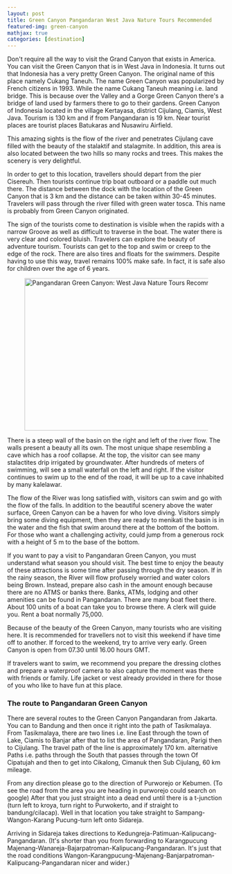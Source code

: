 ```yaml
---
layout: post
title: Green Canyon Pangandaran West Java Nature Tours Recommended
featured-img: green-canyon
mathjax: true
categories: [destination]
---
```


<p>Don't require all the way to visit the Grand Canyon that exists in America. You can visit the Green Canyon that is in West Java in Indonesia. It turns out that Indonesia has a very pretty Green Canyon. The original name of this place namely Cukang Taneuh. The name Green Canyon was popularized by French citizens in 1993. While the name Cukang Taneuh meaning i.e. land bridge. This is because over the Valley and a Gorge Green Canyon there's a bridge of land used by farmers there to go to their gardens. Green Canyon of Indonesia located in the village Kertayasa, district Cijulang, Ciamis, West Java. Tourism is 130 km and if from Pangandaran is 19 km. Near tourist places are tourist places Batukaras and Nusawiru Airfield.</p><p>

This amazing sights is the flow of the river and penetrates Cijulang cave filled with the beauty of the stalaktif and stalagmite. In addition, this area is also located between the two hills so many rocks and trees. This makes the scenery is very delightful.
</p><p>

In order to get to this location, travellers should depart from the pier Cisereuh. Then tourists continue trip boat outboard or a paddle out much there. The distance between the dock with the location of the Green Canyon that is 3 km and the distance  can be taken within 30-45 minutes. Travelers will pass through the river filled with green water tosca. This name is probably from Green Canyon originated.
</p><p>

The sign of the tourists come to destination is visible when the rapids with a narrow Groove as well as difficult to traverse in the boat. The water there is very clear and colored bluish. Travelers can explore the beauty of adventure tourism. Tourists can get to the top and swim or creep to the edge of the rock. There are also tires and floats for the swimmers. Despite having to use this way, travel remains 100% make safe. In fact, it is safe also for children over the age of 6 years.
</p>
<figure class="center"><a href="https://1.bp.blogspot.com/-7pKJwSSLeAU/Wpz39WoOSfI/AAAAAAAANhI/jEsA_3wpheAQfh1_r-Kx1s4pNUSl6_4CwCLcBGAs/s1600/green_canyon_1024x61_fWdhC.jpg" ><img title="Pangandaran Green Canyon: West Java Nature Tours Recommended" alt="Pangandaran Green Canyon: West Java Nature Tours Recommended"  src="https://1.bp.blogspot.com/-7pKJwSSLeAU/Wpz39WoOSfI/AAAAAAAANhI/jEsA_3wpheAQfh1_r-Kx1s4pNUSl6_4CwCLcBGAs/s760/green_canyon_1024x61_fWdhC.jpg" width="760" height="352" data-original-width="1024" data-original-height="614" /></a></figure>
<p>

There is a steep wall of the basin on the right and left of the river flow. The walls present a beauty all its own. The most unique shape resembling a cave which has a roof collapse. At the top, the visitor can see many stalactites drip irrigated by groundwater. After hundreds of meters of swimming, will see a small waterfall on the left and right. If the visitor continues to swim up to the end of the road, it will be up to a cave inhabited by many kalelawar.
</p>
<p>

The flow of the River was long satisfied with, visitors can swim and go with the flow of the falls. In addition to the beautiful scenery above the water surface, Green Canyon can be a haven for who love diving. Visitors simply bring some diving equipment, then they are ready to menikati the basin is in the water and the fish that swim around there at the bottom of the bottom. For those who want a challenging activity, could jump from a generous rock with a height of 5 m to the base of the bottom.</p><p>

If you want to pay a visit to Pangandaran Green Canyon, you must understand what season you should visit. The best time to enjoy the beauty of these attractions is some time after passing through the dry season. If in the rainy season, the River will flow profusely worried and water colors being Brown. Instead, prepare also cash in the amount enough because there are no ATMS or banks there. Banks, ATMs, lodging and other amenities can be found in Pangandaran. There are many boat fleet there. About 100 units of a boat can take you to browse there. A clerk will guide you. Rent a boat normally 75,000.
</p><p>

Because of the beauty of the Green Canyon, many tourists who are visiting here. It is recommended for travellers not to visit this weekend if have time off to another. If forced to the weekend, try to arrive very early. Green Canyon is open from 07.30 until 16.00 hours GMT.
</p><p>

If travelers want to swim, we recommend you prepare the dressing clothes and prepare a waterproof camera to also capture the moment was there with friends or family. Life jacket or vest already provided in there for those of you who like to have fun at this place.
</p><p>

<h3>The route to Pangandaran Green Canyon</h3>
There are several routes to the Green Canyon Pangandaran from Jakarta. You can to Bandung and then once it right into the path of Tasikmalaya. From Tasikmalaya, there are two lines i.e. line East through the town of Lake, Ciamis to Banjar after that to list the area of Pangandaran, Parigi then to Cijulang. The travel path of the line is approximately 170 km. alternative Paths i.e. paths through the South that passes through the town Of Cipatujah and then to get into Cikalong, Cimanuk then Sub Cijulang, 60 km mileage.
</p><p>
From any direction please go to the direction of Purworejo or Kebumen. (To see the road from the area you are heading in purworejo could search on google) After that you just straight into a dead end until there is a t-junction (turn left to kroya, turn right to Purwokerto, and if straight to bandung/cilacap). Well in that location you take straight to Sampang-Wangon-Karang Pucung-turn left onto Sidareja.
</p><p>
Arriving in Sidareja takes directions to Kedungreja-Patimuan-Kalipucang-Pangandaran. (It's shorter than you from forwarding to Karangpucung Majenang-Wanareja-Bajarpatroman-Kalipucang-Pangandaran. It's just that the road conditions Wangon-Karangpucung-Majenang-Banjarpatroman-Kalipucang-Pangandaran nicer and wider.)
</p>
